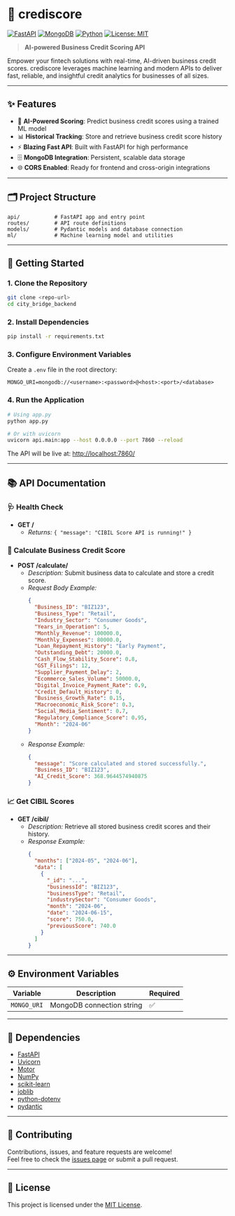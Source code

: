 # 🚀 crediscore

[![FastAPI](https://img.shields.io/badge/FastAPI-005571?logo=fastapi&logoColor=white)](https://fastapi.tiangolo.com/) [![MongoDB](https://img.shields.io/badge/MongoDB-4EA94B?logo=mongodb&logoColor=white)](https://www.mongodb.com/) [![Python](https://img.shields.io/badge/Python-3.8%2B-blue?logo=python&logoColor=white)](https://www.python.org/) [![License: MIT](https://img.shields.io/badge/License-MIT-yellow.svg)](https://opensource.org/licenses/MIT)

> **AI-powered Business Credit Scoring API**

Empower your fintech solutions with real-time, AI-driven business credit scores. crediscore leverages machine learning and modern APIs to deliver fast, reliable, and insightful credit analytics for businesses of all sizes.

---

## ✨ Features

- 🤖 **AI-Powered Scoring**: Predict business credit scores using a trained ML model
- 📊 **Historical Tracking**: Store and retrieve business credit score history
- ⚡ **Blazing Fast API**: Built with FastAPI for high performance
- 🗄️ **MongoDB Integration**: Persistent, scalable data storage
- 🌐 **CORS Enabled**: Ready for frontend and cross-origin integrations

---

## 🗂️ Project Structure

```
api/           # FastAPI app and entry point
routes/        # API route definitions
models/        # Pydantic models and database connection
ml/            # Machine learning model and utilities
```

---

## 🚦 Getting Started

### 1. Clone the Repository
```bash
git clone <repo-url>
cd city_bridge_backend
```

### 2. Install Dependencies
```bash
pip install -r requirements.txt
```

### 3. Configure Environment Variables
Create a `.env` file in the root directory:
```env
MONGO_URI=mongodb://<username>:<password>@<host>:<port>/<database>
```

### 4. Run the Application
```bash
# Using app.py
python app.py

# Or with uvicorn
uvicorn api.main:app --host 0.0.0.0 --port 7860 --reload
```

The API will be live at: [http://localhost:7860/](http://localhost:7860/)

---

## 📚 API Documentation

### 🩺 Health Check
- **GET /**
  - _Returns:_ `{ "message": "CIBIL Score API is running!" }`

### 📝 Calculate Business Credit Score
- **POST /calculate/**
  - _Description:_ Submit business data to calculate and store a credit score.
  - _Request Body Example:_
    ```json
    {
      "Business_ID": "BIZ123",
      "Business_Type": "Retail",
      "Industry_Sector": "Consumer Goods",
      "Years_in_Operation": 5,
      "Monthly_Revenue": 100000.0,
      "Monthly_Expenses": 80000.0,
      "Loan_Repayment_History": "Early Payment",
      "Outstanding_Debt": 20000.0,
      "Cash_Flow_Stability_Score": 0.8,
      "GST_Filings": 12,
      "Supplier_Payment_Delay": 2,
      "Ecommerce_Sales_Volume": 50000.0,
      "Digital_Invoice_Payment_Rate": 0.9,
      "Credit_Default_History": 0,
      "Business_Growth_Rate": 0.15,
      "Macroeconomic_Risk_Score": 0.3,
      "Social_Media_Sentiment": 0.7,
      "Regulatory_Compliance_Score": 0.95,
      "Month": "2024-06"
    }
    ```
  - _Response Example:_
    ```json
    {
      "message": "Score calculated and stored successfully.",
      "Business_ID": "BIZ123",
      "AI_Credit_Score": 368.9644574940875
    }
    ```

### 📈 Get CIBIL Scores
- **GET /cibil/**
  - _Description:_ Retrieve all stored business credit scores and their history.
  - _Response Example:_
    ```json
    {
      "months": ["2024-05", "2024-06"],
      "data": [
        {
          "_id": "...",
          "businessId": "BIZ123",
          "businessType": "Retail",
          "industrySector": "Consumer Goods",
          "month": "2024-06",
          "date": "2024-06-15",
          "score": 750.0,
          "previousScore": 740.0
        }
      ]
    }
    ```

---

## ⚙️ Environment Variables

| Variable    | Description                  | Required |
|-------------|------------------------------|----------|
| `MONGO_URI` | MongoDB connection string    |   ✅     |

---

## 🧩 Dependencies

- [FastAPI](https://fastapi.tiangolo.com/)
- [Uvicorn](https://www.uvicorn.org/)
- [Motor](https://motor.readthedocs.io/en/stable/)
- [NumPy](https://numpy.org/)
- [scikit-learn](https://scikit-learn.org/)
- [joblib](https://joblib.readthedocs.io/en/latest/)
- [python-dotenv](https://pypi.org/project/python-dotenv/)
- [pydantic](https://docs.pydantic.dev/)

---

## 🤝 Contributing

Contributions, issues, and feature requests are welcome!<br>
Feel free to check the [issues page](../../issues) or submit a pull request.

---

## 📄 License

This project is licensed under the [MIT License](LICENSE).
